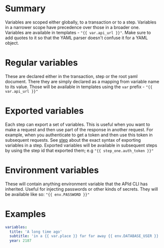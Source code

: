 # Summary

Variables are scoped either globally, to a transaction or to a step. Variables in a narrower scope have precedence over
those in a broader one. Variables are available in templates - `"{{ var.api_url }}"`. Make sure to add quotes to it
so that the YAML parser doesn't confuse it for a YAML object.

# Regular variables

These are declared either in the transaction, step or the root yaml document. There they are simply declared as a mapping
from variable name to its value. Those will be available in templates
using the `var` prefix - `"{{ var.api_url }}"`

# Exported variables

Each step can export a set of variables. This is useful when you want to make a request and then use part of the response
in another request. For example, when you authenticate to get a token and then use this token in subsequent requests. See
[step](../step) about the exact syntax of exporting variables in a step. Exported variables will be available in
subsequent steps by using the step id that exported them; e.g `"{{ step_one.auth_token }}"`

# Environment variables

These will contain anything environment variable that the APId CLI has inherited. Useful for injecting passwords or
other kinds of secrets. They will be available like so: `"{{ env.PASSWORD }}"`

# Examples

```yaml
variables:
  title: 'A long time ago'
  subtitle: 'in a {{ var.place }} far far away {{ env.DATABASE_USER }} accidentally dropped all tables'
  year: 2187
```
